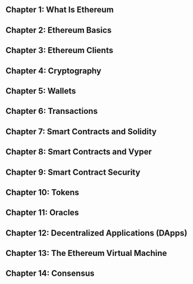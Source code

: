 ## Chapter 1: What Is Ethereum

## Chapter 2: Ethereum Basics

## Chapter 3: Ethereum Clients

## Chapter 4: Cryptography

## Chapter 5: Wallets

## Chapter 6: Transactions

## Chapter 7: Smart Contracts and Solidity

## Chapter 8: Smart Contracts and Vyper

## Chapter 9: Smart Contract Security

## Chapter 10: Tokens

## Chapter 11: Oracles

## Chapter 12: Decentralized Applications (DApps)


## Chapter 13: The Ethereum Virtual Machine

## Chapter 14: Consensus
